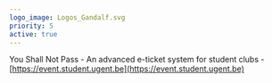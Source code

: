 ```yaml
---
logo_image: Logos_Gandalf.svg
priority: 5
active: true
---
```


You Shall Not Pass - An advanced e-ticket system for student clubs - [https://event.student.ugent.be](https://event.student.ugent.be)
